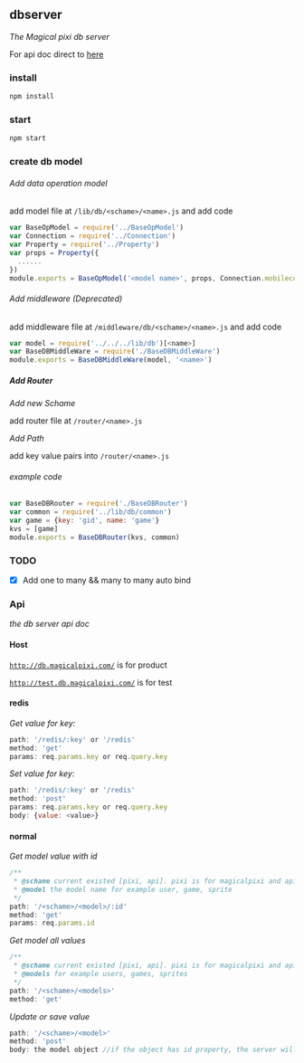 ## dbserver

_The Magical pixi db server_

For api doc direct to [here](./README.md#api)

### install

```bash
npm install
```
### start

```bash
npm start
```
### create db model


###### Add data operation model

add model file at `/lib/db/<schame>/<name>.js` and add code

```javascript
var BaseOpModel = require('../BaseOpModel')
var Connection = require('../Connection')
var Property = require('../Property')
var props = Property({
  ......
})
module.exports = BaseOpModel('<model name>', props, Connection.mobileconnection)
```

###### Add middleware (Deprecated)
add middleware file at `/middleware/db/<schame>/<name>.js` and add code

```javascript
var model = require('../../../lib/db')[<name>]
var BaseDBMiddleWare = require('./BaseDBMiddleWare')
module.exports = BaseDBMiddleWare(model, '<name>')
```

##### Add Router

_Add new Schame_

add router file at `/router/<name>.js`

_Add Path_

add key value pairs into `/router/<name>.js`
###### example code

```javascript
var BaseDBRouter = require('./BaseDBRouter')
var common = require('../lib/db/common')
var game = {key: 'gid', name: 'game'}
kvs = [game]
module.exports = BaseDBRouter(kvs, common)
```
### TODO

- [x] Add one to many && many to many auto bind

### Api

_the db server api doc_

#### Host

[`http://db.magicalpixi.com/`](http://db.magicalpixi.com/) is for product

[`http://test.db.magicalpixi.com/`](http://test.db.magicalpixi.com/) is for test

#### redis

_Get value for key:_
```javascript
path: '/redis/:key' or '/redis'
method: 'get'
params: req.params.key or req.query.key
```
_Set value for key:_
```javascript
path: '/redis/:key' or '/redis'
method: 'post'
params: req.params.key or req.query.key
body: {value: <value>}
```

#### normal

_Get model value with id_
```javascript
/**
 * @schame current existed [pixi, api]. pixi is for magicalpixi and api is for common
 * @model the model name for example user, game, sprite
 */
path: '/<schame>/<model>/:id'
method: 'get'
params: req.params.id
```
_Get model all values_
```javascript
/**
 * @schame current existed [pixi, api]. pixi is for magicalpixi and api is for common
 * @models for example users, games, sprites
 */
path: '/<schame>/<models>'
method: 'get'
```
_Update or save value_
```javascript
path: '/<schame>/<model>'
method: 'post'
body: the model object //if the object has id property, the server will make update operation
```
